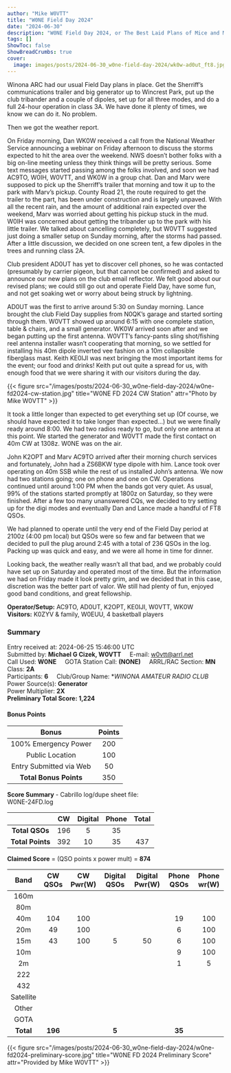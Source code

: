 ```yaml
---
author: "Mike W0VTT"
title: "W0NE Field Day 2024"
date: "2024-06-30"
description: "W0NE Field Day 2024, or The Best Laid Plans of Mice and Men..."
tags: []
ShowToc: false
ShowBreadCrumbs: true
cover:
  image: images/posts/2024-06-30_w0ne-field-day-2024/wk0w-ad0ut_ft8.jpg
---
```


Winona ARC had our usual Field Day plans in place.  Get the Sherriff’s communications trailer and big generator up to Wincrest Park, put up the club tribander and a couple of dipoles, set up for all three modes, and do a full 24-hour operation in class 3A.  We have done it plenty of times, we know we can do it.  No problem.

<!--more-->

Then we got the weather report.

On Friday morning, Dan WK0W received a call from the National Weather Service announcing a webinar on Friday afternoon to discuss the storms expected to hit the area over the weekend.  NWS doesn’t bother folks with a big on-line meeting unless they think things will be pretty serious.  Some text messages started passing among the folks involved, and soon we had AC9TO, W0IH, W0VTT, and WK0W in a group chat.  Dan and Marv were supposed to pick up the Sherriff’s trailer that morning and tow it up to the park with Marv’s pickup.    County Road 21, the route required to get the trailer to the part, has been under construction and is largely unpaved.  With all the recent rain, and the amount of additional rain expected over the weekend, Marv was worried about getting his pickup stuck in the mud.  W0IH was concerned about getting the tribander up to the park with his little trailer.  We talked about cancelling completely, but W0VTT suggested just doing a smaller setup on Sunday morning, after the storms had passed.  After a little discussion, we decided on one screen tent, a few dipoles in the trees and running class 2A.

Club president AD0UT has yet to discover cell phones, so he was contacted (presumably by carrier pigeon, but that cannot be confirmed) and asked to announce our new plans on the club email reflector.  We felt good about our revised plans; we could still go out and operate Field Day, have some fun, and not get soaking wet or worry about being struck by lightning.  

AD0UT was the first to arrive around 5:30 on Sunday morning.  Lance brought the club Field Day supplies from N0QK’s garage and started sorting through them.  W0VTT showed up around 6:15 with one complete station, table & chairs, and a small generator.  WK0W arrived soon after and we began putting up the first antenna.  W0VTT’s fancy-pants sling shot/fishing reel antenna installer wasn’t cooperating that morning, so we settled for installing his 40m dipole inverted vee fashion on a 10m collapsible fiberglass mast.  Keith KE0IJI was next bringing the most important items for the event; our food and drinks!  Keith put out quite a spread for us, with enough food that we were sharing it with our visitors during the day.

{{< figure src="/images/posts/2024-06-30_w0ne-field-day-2024/w0ne-fd2024-cw-station.jpg" title="W0NE FD 2024 CW Station" attr="Photo by Mike W0VTT" >}}

It took a little longer than expected to get everything set up (Of course, we should have expected it to take longer than expected…) but we were finally ready around 8:00.   We had two radios ready to go, but only one antenna at this point.  We started the generator and W0VTT made the first contact on 40m CW at 1308z.  W0NE was on the air. 

John K2OPT and Marv AC9TO arrived after their morning church services and fortunately, John had a ZS6BKW type dipole with him.  Lance took over operating on 40m SSB while the rest of us installed John’s antenna.  We now had two stations going; one on phone and one on CW.  Operations continued until around 1:00 PM when the bands got very quiet.  As usual, 99% of the stations started promptly at 1800z on Saturday, so they were finished.  After a few too many unanswered CQs, we decided to try setting up for the digi modes and eventually Dan and Lance made a handful of FT8 QSOs.

We had planned to operate until the very end of the Field Day period at 2100z (4:00 pm local) but QSOs were so few and far between that we decided to pull the plug around 2:45 with a total of 236 QSOs in the log.  Packing up was quick and easy, and we were all home in time for dinner.  

Looking back, the weather really wasn’t all that bad, and we probably could have set up on Saturday and operated most of the time.  But the information we had on Friday made it look pretty grim, and we decided that in this case, discretion was the better part of valor.  We still had plenty of fun, enjoyed good band conditions, and great fellowship.

**Operator/Setup:** AC9TO, AD0UT, K2OPT, KE0IJI, W0VTT, WK0W<br>
**Visitors:** K0ZYV & family, W0EUU, 4 basketball players

### Summary
Entry received at: 2024-06-25 15:46:00 UTC<br>
Submitted by: **Michael G Cizek, W0VTT**     E-mail: w0vtt@arrl.net<br>
Call Used: **W0NE**     GOTA Station Call: **(NONE)**     ARRL/RAC Section: **MN**     Class: **2A**<br>
Participants: **6**     Club/Group Name: **WINONA AMATEUR RADIO CLUB*<br>
Power Source(s): **Generator**<br>
Power Multiplier: **2X**<br>
**Preliminary Total Score: 1,224**<br>

#### Bonus Points
| Bonus | Points |
| :-: | :-: |
| 100% Emergency Power | 200 |
| Public Location | 100 |
| Entry Submitted via Web | 50 |
| **Total Bonus Points** | 350 |

**Score Summary** - Cabrillo log/dupe sheet file:<br>
W0NE-24FD.log

|  | CW | Digital | Phone | Total |
| :-: | :-: | :-: | :-: | :-: |
| **Total QSOs** | 196 | 5 | 35 |
| **Total Points** | 392 | 10 | 35 | 437 |

**Claimed Score** = (QSO points x power mult) = **874**

| Band | CW QSOs | CW Pwr(W) | Digital QSOs | Digital Pwr(W) | Phone QSOs | Phone wr(W) |
| :--: | :--: | :----: | :--: | :----: | :--: | :----: |
| 160m |      |        |      |        |      |        |
| 80m  |      |        |      |        |      |        |
| 40m  | 104  | 100    |      |        | 19   | 100    |
| 20m  | 49   | 100    |      |        | 6    | 100    |
| 15m  | 43   | 100    | 5    | 50     | 6    | 100    |
| 10m  |      |        |      |        | 9    | 100    |
| 2m   |      |        |      |        | 1    | 5      |
| 222  |      |        |      |        |      |        |
| 432  |      |        |      |        |      |        |
| Satellite  |      |        |      |        |      |        |
| Other  |      |        |      |        |      |        |
| GOTA  |      |        |      |        |      |        |
| **Total**  |  **196**    |        | **5**     |        | **35**     |        |

{{< figure src="/images/posts/2024-06-30_w0ne-field-day-2024/w0ne-fd2024-preliminary-score.jpg" title="W0NE FD 2024 Preliminary Score" attr="Provided by Mike W0VTT" >}}
